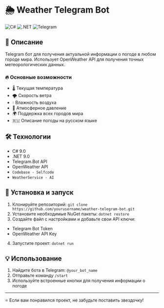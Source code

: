 # 🌦 Weather Telegram Bot

![C#](https://img.shields.io/badge/C%23-239120?style=for-the-badge&logo=c-sharp&logoColor=white)
![.NET](https://img.shields.io/badge/.NET-512BD4?style=for-the-badge&logo=dotnet&logoColor=white)
![Telegram](https://img.shields.io/badge/Telegram-2CA5E0?style=for-the-badge&logo=telegram&logoColor=white)

## 📝 Описание

Telegram бот для получения актуальной информации о погоде в любом городе мира. Использует OpenWeather API для получения точных метеорологических данных.

### 🔥 Основные возможности

- 🌡️ Текущая температура
- 🌪️ Скорость ветра
- 💧 Влажность воздуха
- 🎈 Атмосферное давление
- 🌍 Поддержка всех городов мира
- 🇷🇺 Описание погоды на русском языке

## 🛠 Технологии

- C# 9.0
- .NET 9.0
- Telegram.Bot API
- OpenWeather API
- ```Codebase - Selfcode```
- ```WeatherService - AI```

## 🚀 Установка и запуск

1. Клонируйте репозиторий: ```git clone https://github.com/yourusername/weather-telegram-bot.git```
2. Установите необходимые NuGet пакеты: ```dotnet restore```
3. Создайте файл с настройками и добавьте свои API ключи:
- Telegram Bot Token
- OpenWeather API Key 
4. Запустите проект: ```dotnet run```


## 💡 Использование

1. Найдите бота в Telegram: `@your_bot_name`
2. Отправьте команду `/start`
3. Используйте встроенные кнопки для получения информации о погоде

---

⭐️ Если вам понравился проект, не забудьте поставить звездочку!
